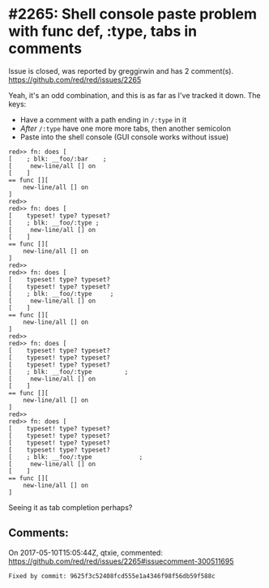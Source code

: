 
#2265: Shell console paste problem with func def, :type, tabs in comments
================================================================================
Issue is closed, was reported by greggirwin and has 2 comment(s).
<https://github.com/red/red/issues/2265>

Yeah, it's an odd combination, and this is as far as I've tracked it down. The keys:
- Have a comment with a path ending in `/:type` in it
- _After_ `/:type` have one more more tabs, then another semicolon
- Paste into the shell console (GUI console works without issue)

```
red>> fn: does [
[    ; blk: __foo/:bar    ;
[     new-line/all [] on
[    ]
== func [][
    new-line/all [] on
]
red>>
red>> fn: does [
[    typeset! type? typeset?
[    ; blk: __foo/:type ;
[     new-line/all [] on
[    ]
== func [][
    new-line/all [] on
]
red>>
red>> fn: does [
[    typeset! type? typeset?
[    typeset! type? typeset?
[    ; blk: __foo/:type     ;
[     new-line/all [] on
[    ]
== func [][
    new-line/all [] on
]
red>>
red>> fn: does [
[    typeset! type? typeset?
[    typeset! type? typeset?
[    typeset! type? typeset?
[    ; blk: __foo/:type         ;
[     new-line/all [] on
[    ]
== func [][
    new-line/all [] on
]
red>>
red>> fn: does [
[    typeset! type? typeset?
[    typeset! type? typeset?
[    typeset! type? typeset?
[    typeset! type? typeset?
[    ; blk: __foo/:type             ;
[     new-line/all [] on
[    ]
== func [][
    new-line/all [] on
]
```

Seeing it as tab completion perhaps?



Comments:
--------------------------------------------------------------------------------

On 2017-05-10T15:05:44Z, qtxie, commented:
<https://github.com/red/red/issues/2265#issuecomment-300511695>

    Fixed by commit: 9625f3c52408fcd555e1a4346f98f56db59f588c

